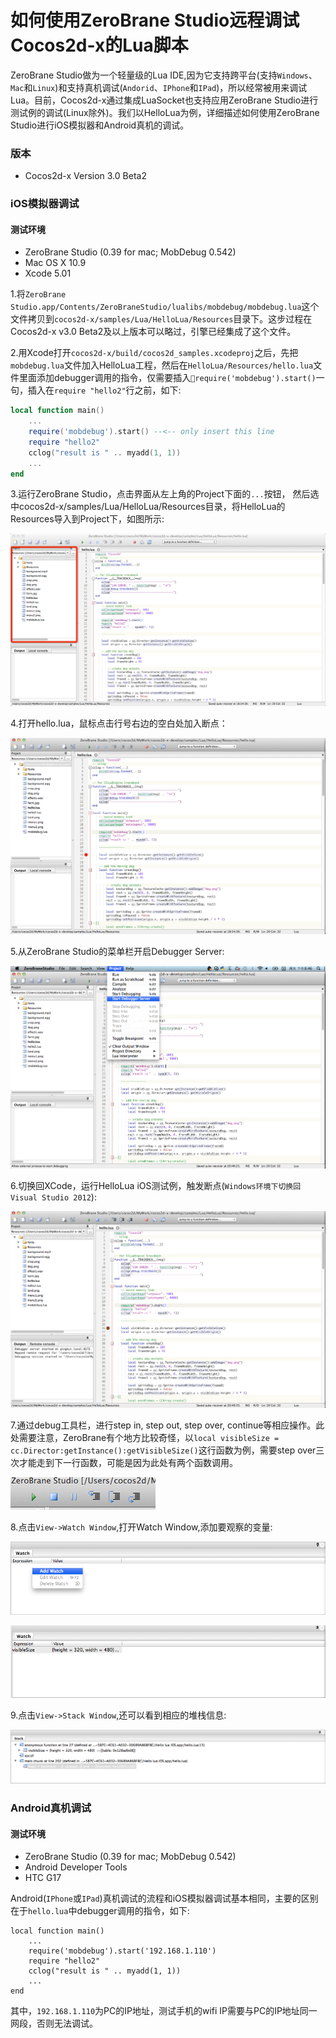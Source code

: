 如何使用ZeroBrane Studio远程调试Cocos2d-x的Lua脚本
===========================================
ZeroBrane Studio做为一个轻量级的Lua IDE,因为它支持跨平台(支持`Windows`、`Mac`和`Linux`)和支持真机调试(`Andorid`、`IPhone`和`IPad`)，所以经常被用来调试Lua。目前，Cocos2d-x通过集成LuaSocket也支持应用ZeroBrane Studio进行测试例的调试(Linux除外)。我们以HelloLua为例，详细描述如何使用ZeroBrane Studio进行iOS模拟器和Android真机的调试。
### 版本

* Cocos2d-x Version 3.0 Beta2

### iOS模拟器调试

#### 测试环境

* ZeroBrane Studio (0.39 for mac; MobDebug 0.542)
* Mac OS X 10.9
* Xcode 5.01

1.将`ZeroBrane Studio.app/Contents/ZeroBraneStudio/lualibs/mobdebug/mobdebug.lua`这个文件拷贝到`cocos2d-x/samples/Lua/HelloLua/Resources`目录下。这步过程在Cocos2d-x v3.0 Beta2及以上版本可以略过，引擎已经集成了这个文件。

2.用Xcode打开`cocos2d-x/build/cocos2d_samples.xcodeproj`之后，先把`mobdebug.lua`文件加入HelloLua工程，然后在`HelloLua/Resources/hello.lua`文件里面添加debugger调用的指令，仅需要插入`require('mobdebug').start()`一句，插入在`require "hello2"`行之前，如下:

```lua
local function main()
	...
	require('mobdebug').start() --<-- only insert this line
    require "hello2"
    cclog("result is " .. myadd(1, 1))
    ...
end    
```

3.运行ZeroBrane Studio，点击界面从左上角的Project下面的`...`按钮， 然后选中cocos2d-x/samples/Lua/HelloLua/Resources目录，将HelloLua的Resources导入到Project下，如图所示:

![importResource.png](res/importResource.png)

4.打开hello.lua，鼠标点击行号右边的空白处加入断点：

![insertBreakPoint.png](res/insertBreakPoint.png)

5.从ZeroBrane Studio的菜单栏开启Debugger Server:

![startDebuggerServer.png](res/startDebuggerServer.png)

6.切换回XCode，运行HelloLua iOS测试例，触发断点(`Windows环境下切换回Visual Studio 2012`):

![enterBreakPoint.png](res/enterBreakPoint.png)

7.通过debug工具栏，进行step in, step out, step over, continue等相应操作。此处需要注意，ZeroBrane有个地方比较奇怪，以`local visibleSize = cc.Director:getInstance():getVisibleSize()`这行函数为例，需要step over三次才能走到下一行函数，可能是因为此处有两个函数调用。

![debugBar.png](res/debugBar.png)

8.点击`View->Watch Window`,打开Watch Window,添加要观察的变量:

![watchWindow.png](res/watchWindow.png)

![watchValue.png](res/watchValue.png)

9.点击`View->Stack Window`,还可以看到相应的堆栈信息:

![stackInfo.png](res/stackInfo.png)

### Android真机调试

#### 测试环境

* ZeroBrane Studio (0.39 for mac; MobDebug 0.542)
* Android Developer Tools
* HTC G17

Android(`IPhone`或`IPad`)真机调试的流程和iOS模拟器调试基本相同，主要的区别在于`hello.lua`中debugger调用的指令，如下:

```
local function main()
	...
	require('mobdebug').start('192.168.1.110')
    require "hello2"
    cclog("result is " .. myadd(1, 1))
    ...
end
```

其中，`192.168.1.110`为PC的IP地址，测试手机的wifi IP需要与PC的IP地址同一网段，否则无法调试。


